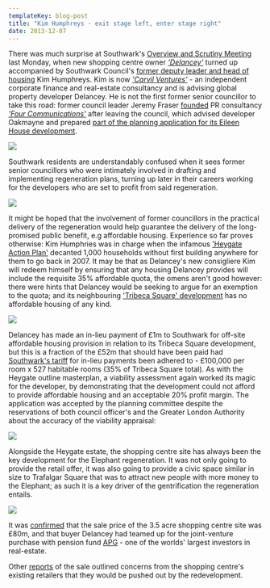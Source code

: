 ```yaml
---
templateKey: blog-post
title: "Kim Humphreys - exit stage left, enter stage right"
date: 2013-12-07
---
```

There was much surprise at Southwark's [Overview and Scrutiny Meeting](http://moderngov.southwark.gov.uk/ieListDocuments.aspx?CId=308&MId=4593&Ver=4) last Monday, when new shopping centre owner _['Delancey'](http://www.delancey.com/about.html)_ turned up accompanied by Southwark Council's [former deputy leader and head of housing](http://www.linkedin.com/pub/kim-humphreys/5/312/a34) Kim Humphreys. Kim is now _['Carvil Ventures'](http://carvil-ventures.co.uk/)_ - an independent corporate finance and real-estate consultancy and is advising global property developer Delancey. He is not the first former senior councillor to take this road: former council leader Jeremy Fraser [founded](http://www.southwarknews.co.uk/00,news,10971,440,00.htm) PR consultancy _['Four Communications'](http://www.fourcommunications.com/)_ after leaving the council, which advised developer Oakmayne and prepared [part of the planning application for its Eileen House development](http://planningonline.southwark.gov.uk/DocsOnline/Documents/42382_1.pdf).

![](http://www.southwarknews.co.uk/uploads/Kim-humphreys-203x152.jpg)
 
Southwark residents are understandably confused when it sees former senior councillors who were intimately involved in drafting and implementing regeneration plans, turning up later in their careers working for the developers who are set to profit from said regeneration. 

![](http://crappistmartin.github.io/images/lbskleptocracy.png)

It might be hoped that the involvement of former councillors in the practical delivery of the regeneration would help guarantee the delivery of the long-promised public benefit, e.g affordable housing. Experience so far proves otherwise: Kim Humphries was in charge when the infamous ['Heygate Action Plan'](http://youtu.be/E9-cfAdGiFA) decanted 1,000 households without first building anywhere for them to go back in 2007. It may be that as Delancey's new consigliere Kim will redeem himself by ensuring that any housing Delancey provides will include the requisite 35% affordable quota, the omens aren't good however: there were hints that Delancey would be seeking to argue for an exemption to the quota; and its neighbouring ['Tribeca Square' development](http://www.london-se1.co.uk/news/view/7208) has no affordable housing of any kind. 

![](http://crappistmartin.github.io/images/affordablehousingspg.png)

Delancey has made an in-lieu payment of £1m to Southwark for off-site affordable housing provision in relation to its Tribeca Square development, but this is a fraction of the £52m that should have been paid had [Southwark's tariff](/images/affordablehousingspg.pdf) for in-lieu payments been adhered to - £100,000 per room x 527 habitable rooms (35% of Tribeca Square total). As with the Heygate outline masterplan, a viability assessment again worked its magic for the developer, by demonstrating that the development could not afford to provide affordable housing and an acceptable 20% profit margin. The application was accepted by the planning committee despite the reservations of both council officer's and the Greater London Authority about the accuracy of the viability appraisal:

![](http://crappistmartin.github.io/images/gla.jpg)


Alongside the Heygate estate, the shopping centre site has always been the key development for the Elephant regeneration. It was not only going to provide the retail offer, it was also going to provide a civic space similar in size to Trafalgar Square that was to attract new people with more money to the Elephant; as such it is a key driver of the gentrification the regeneration entails.    

![](http://www.london-se1.co.uk/news/imageuploads/1311085254_80.177.117.97.jpg)

It was [confirmed](http://www.london-se1.co.uk/news/view/7238) that the sale price of the 3.5 acre shopping centre site was £80m, and that buyer Delancey had teamed up for the joint-venture purchase with pension fund [APG](http://www.apg.nl/apgsite/pages/english/services/asset-management/responsible-investing/real-estate.asp) - one of the worlds' largest investors in real-estate.

Other [reports](http://www.london-se1.co.uk/news/view/7258) of the sale outlined concerns from the shopping centre's existing retailers that they would be pushed out by the redevelopment.







